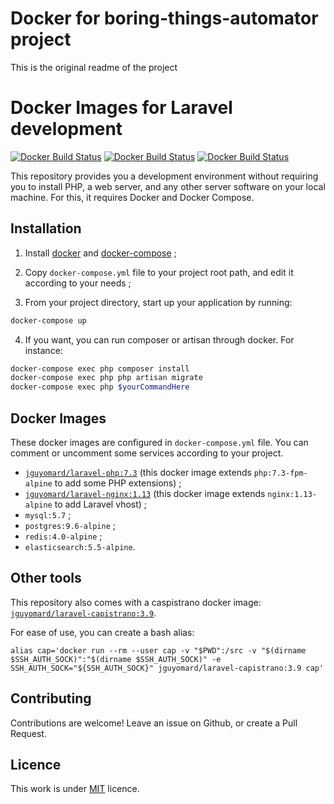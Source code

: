 # Docker for boring-things-automator project

This is the original readme of the project

# Docker Images for Laravel development
[![Docker Build Status](https://img.shields.io/docker/build/jguyomard/laravel-php.svg?style=flat-square)](https://hub.docker.com/r/jguyomard/laravel-php/)
[![Docker Build Status](https://img.shields.io/docker/build/jguyomard/laravel-nginx.svg?style=flat-square)](https://hub.docker.com/r/jguyomard/laravel-nginx/)
[![Docker Build Status](https://img.shields.io/docker/build/jguyomard/laravel-capistrano.svg?style=flat-square)](https://hub.docker.com/r/jguyomard/laravel-capistrano/)

This repository provides you a development environment without requiring you to install PHP, a web server, and any other server software on your local machine. For this, it requires Docker and Docker Compose.


## Installation

1. Install [docker](https://docs.docker.com/engine/installation/) and [docker-compose](https://docs.docker.com/compose/install/) ;

2. Copy `docker-compose.yml` file to your project root path, and edit it according to your needs ;

3. From your project directory, start up your application by running:

```sh
docker-compose up
```
4. If you want, you can run composer or artisan through docker. For instance:

```sh
docker-compose exec php composer install
docker-compose exec php php artisan migrate
docker-compose exec php $yourCommandHere
```


## Docker Images

These docker images are configured in `docker-compose.yml` file.
You can comment or uncomment some services according to your project.

* [`jguyomard/laravel-php:7.3`](https://hub.docker.com/r/jguyomard/laravel-php/) (this docker image extends `php:7.3-fpm-alpine` to add some PHP extensions) ;
* [`jguyomard/laravel-nginx:1.13`](https://hub.docker.com/r/jguyomard/laravel-nginx/) (this docker image extends `nginx:1.13-alpine` to add Laravel vhost) ;
* `mysql:5.7` ;
* `postgres:9.6-alpine` ;
* `redis:4.0-alpine` ;
* `elasticsearch:5.5-alpine`.


## Other tools

This repository also comes with a caspistrano docker image: [`jguyomard/laravel-capistrano:3.9`](https://hub.docker.com/r/jguyomard/laravel-capistrano/).

For ease of use, you can create a bash alias:

```
alias cap='docker run --rm --user cap -v "$PWD":/src -v "$(dirname $SSH_AUTH_SOCK)":"$(dirname $SSH_AUTH_SOCK)" -e SSH_AUTH_SOCK="${SSH_AUTH_SOCK}" jguyomard/laravel-capistrano:3.9 cap'
```


## Contributing

Contributions are welcome!
Leave an issue on Github, or create a Pull Request.


## Licence

This work is under [MIT](LICENCE) licence.
